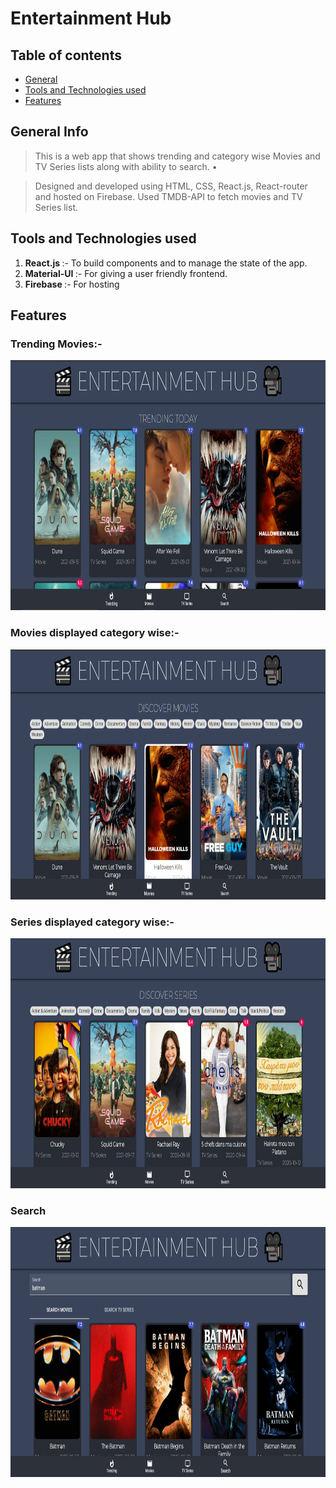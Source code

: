 # Entertainment Hub

## Table of contents

- [General ](#general-info)
- [Tools and Technologies used](#tools-and-technologies-used)
- [Features](#features)

## General Info

> This is a web app that shows trending and category wise Movies and TV Series lists along with ability to search. •

> Designed and developed using HTML, CSS, React.js, React-router and hosted on Firebase. Used TMDB-API to fetch movies and TV Series list.

## Tools and Technologies used

1. <b>React.js </b> :- To build components and to manage the state of the app. 
2. <b> Material-UI </b> :- For giving a user friendly frontend.
3. <b> Firebase </b> :- For hosting

## Features

### Trending Movies:-
<img src="screenshots/home.png" alt="Smiley face" width = "700"  height = "400">

### Movies displayed category wise:-
 
<img src="screenshots/movies.png" alt="Smiley face" width = "700"  height = "400">

### Series displayed category wise:-
 
<img src="screenshots/series.png" alt="Smiley face" width = "700"  height = "400">

### Search
 
<img src="screenshots/search.png" alt="Smiley face" width = "700"  height = "400">

